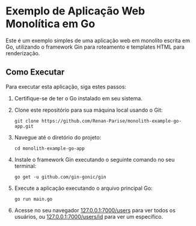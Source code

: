 # Exemplo de Aplicação Web Monolítica em Go

Este é um exemplo simples de uma aplicação web em monolito escrita em Go, utilizando o framework Gin para roteamento e templates HTML para renderização.

## Como Executar

Para executar esta aplicação, siga estes passos:

1. Certifique-se de ter o Go instalado em seu sistema.

2. Clone este repositório para sua máquina local usando o Git:

    ```
    git clone https://github.com/Renan-Parise/monolith-example-go-app.git
    ```

3. Navegue até o diretório do projeto:

    ```
    cd monolith-example-go-app
    ```

4. Instale o framework Gin executando o seguinte comando no seu terminal:

    ```
    go get -u github.com/gin-gonic/gin
    ```

5. Execute a aplicação executando o arquivo principal Go:

    ```
    go run main.go
    ```

6. Acesse no seu navegador [127.0.0.1:7000/users](127.0.0.1:7000/users) para ver todos os usuários, ou [127.0.0.1:7000/users/id](127.0.0.1:7000/id) para ver um específico.
